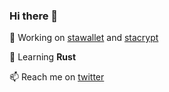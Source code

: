 ### Hi there 👋

🔭 Working on [stawallet](https://github.com/stawallet) and [stacrypt](https://github.com/stacrypt)

🌱 Learning **Rust**

📫 Reach me on [twitter](https://twitter.com/mahdi_perfect)

<!--
**mahdi13/mahdi13** is a ✨ _special_ ✨ repository because its `README.md` (this file) appears on your GitHub profile.

Here are some ideas to get you started:

- 🔭 I’m currently working on ...
- 🌱 I’m currently learning ...
- 👯 I’m looking to collaborate on ...
- 🤔 I’m looking for help with ...
- 💬 Ask me about ...
- 📫 How to reach me: ...
- 😄 Pronouns: ...
- ⚡ Fun fact: ...
-->
